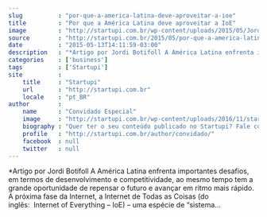```yaml
---
slug          : "por-que-a-america-latina-deve-aproveitar-a-ioe"
title         : "Por que a América Latina deve aproveitar a IoE"
image         : "http://startupi.com.br/wp-content/uploads/2015/05/Jordi_Botifoll_Cisco-870x250.jpg"
source        : "http://startupi.com.br/2015/05/por-que-a-america-latina-deve-aproveitar-a-ioe/"
date          : "2015-05-13T14:11:59-03:00"
description   : "*Artigo por Jordi Botifoll A América Latina enfrenta importantes desafios, em termos de desenvolvimento e competitividade, ao mesmo tempo tem a grande oportunidade de repensar o futuro e avançar em ritmo mais rápido. A próxima fase da Internet, a Internet de Todas as Coisas (do inglês:  Internet of Everything – IoE) – uma espécie de “sistema..."
categories    : ['business']
tags          : ['Startupi']
site          :
    title     : "Startupi"
    url       : "http://startupi.com.br"
    locale    : "pt_BR"
author        :
    name      : "Convidado Especial"
    image     : "http://startupi.com.br/wp-content/uploads/2016/11/startupi_bola-170x170.jpg"
    biography : "Quer ter o seu conteúdo publicado no Startupi? Fale com a gente pelo ."
    profile   : "http://startupi.com.br/author/convidado/"
    facebook  : null
    twitter   : null
---
```


*Artigo por Jordi Botifoll A América Latina enfrenta importantes desafios, em termos de desenvolvimento e competitividade, ao mesmo tempo tem a grande oportunidade de repensar o futuro e avançar em ritmo mais rápido. A próxima fase da Internet, a Internet de Todas as Coisas (do inglês:  Internet of Everything – IoE) – uma espécie de “sistema...

